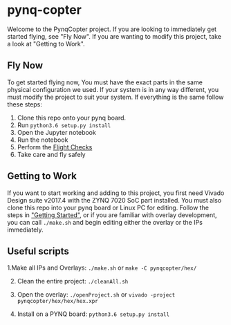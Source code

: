 # pynq-copter
Welcome to the PynqCopter project. If you are looking to immediately get started flying, see "Fly Now". If you are wanting to modify this project, take a look at "Getting to Work".

## Fly Now
To get started flying now, You must have the exact parts in the same physical configuration we used. If your system is in any way different, you must modify the project to suit your system. If everything is the same follow these steps:
1. Clone this repo onto your pynq board.
2. Run ```python3.6 setup.py install```
3. Open the Jupyter notebook
4. Run the notebook
5. Perform the [Flight Checks](https://github.com/UCSD-E4E/pynq-copter/wiki/Flight-Instructions)
6. Take care and fly safely

## Getting to Work
If you want to start working and adding to this project, you first need Vivado Design suite v2017.4 with the ZYNQ 7020 SoC part installed. You must also clone this repo into your pynq board or Linux PC for editing. Follow the steps in ["Getting Started"](https://github.com/UCSD-E4E/pynq-copter/wiki/Getting-Started), or if you are familiar with overlay development, you can call ```./make.sh``` and begin editing either the overlay or the IPs immediately.

## Useful scripts
1.Make all IPs and Overlays: ```./make.sh``` or ```make -C pynqcopter/hex/```

2. Clean the entire project: ```./cleanAll.sh```

3. Open the overlay: ```./openProject.sh``` or ```vivado -project pynqcopter/hex/hex/hex.xpr```

4. Install on a PYNQ board: ```python3.6 setup.py install```
